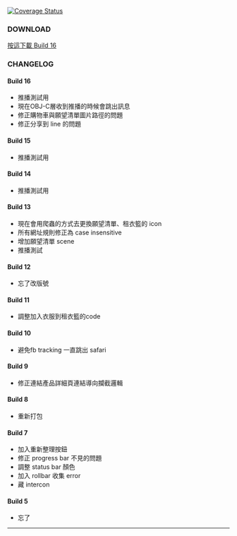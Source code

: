 [![Coverage Status](https://coveralls.io/repos/github/e39a562r/AmazeLeanRelease/badge.svg?branch=master)](https://coveralls.io/github/e39a562r/AmazeLeanRelease?branch=master)

### DOWNLOAD
<a href='itms-services://?action=download-manifest&url=https://kamigami.e39a562r.tw/public/amaze/16/manifest.plist'> 按這下載 Build 16 </a>

### CHANGELOG

#### Build 16
- 推播測試用
- 現在OBJ-C層收到推播的時候會跳出訊息
- 修正購物車與願望清單圖片路徑的問題
- 修正分享到 line 的問題

#### Build 15
- 推播測試用

#### Build 14
- 推播測試用

#### Build 13
- 現在會用爬蟲的方式去更換願望清單、租衣籃的 icon
- 所有網址規則修正為 case insensitive
- 增加願望清單 scene
- 推播測試

#### Build 12
- 忘了改版號

#### Build 11
- 調整加入衣服到租衣籃的code

#### Build 10
- 避免fb tracking 一直跳出 safari

#### Build 9
- 修正連結產品詳細頁連結導向攔截邏輯

#### Build 8
- 重新打包

#### Build 7
- 加入重新整理按鈕
- 修正 progress bar 不見的問題
- 調整 status bar 顏色
- 加入 rollbar 收集 error
- 藏 intercon

#### Build 5
- 忘了

---
